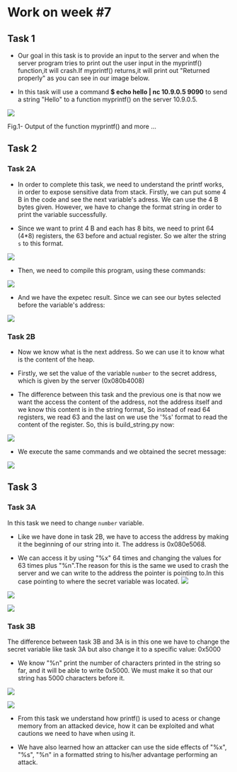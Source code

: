 # Work on week #7


## Task 1

* Our goal in this task is to provide an input to the server and when the server program tries to print out the user input in the myprintf() function,it will crash.If myprintf() returns,it will print out "Returned properly" as you can see in our image below. 

* In this task will use a command **$ echo hello | nc 10.9.0.5 9090**  to send a string "Hello" to a function myprintf() on the server 10.9.0.5.

![](https://i.imgur.com/aojyVHP.png)
 <p> 
    Fig.1- Output of the function myprintf() and more ...
</p>

## Task 2

### Task 2A

* In order to complete this task, we need to understand the printf works, in order to expose sensitive data from stack. Firstly, we can put some 4 B in the code and see the next variable's adress. We can use the 4 B bytes given. However, we have to change the format string in order to print the variable successfully.

* Since we want to print 4 B and each has 8 bits, we need to print 64 (4*8) registers, the 63 before and actual register. So we alter the string ```s``` to this format.

![](https://i.imgur.com/S9KoCkA.png)

* Then, we need to compile this program, using these commands:

![](https://i.imgur.com/CapMC8z.png)

* And we have the expetec result. Since we can see our bytes selected before the variable's address: 

![](https://i.imgur.com/k21HiCO.png)


### Task 2B

* Now we know what is the next address. So we can use it to know what is the content of the heap.

* Firstly, we set the value of the variable ```number``` to the secret address, which is given by the server (0x080b4008)

* The difference between this task and the previous one is that now we want the access the content of the address, not the address itself and we know this content is in the string format, So instead of read 64 registers, we read 63 and the last on we use the '%s' format to read the content of the register. So, this is build_string.py now:

![](https://i.imgur.com/Zjx3Oc1.png)

* We execute the same commands and we obtained the secret message:

![](https://i.imgur.com/bW0vxXF.png)


## Task 3


### Task 3A


 In this task we need to change ```number``` variable.
 
 * Like we have done in task 2B, we have to access the address by making it the beginning of our string into it. The address is 0x080e5068.
 
 * We can access it by using "%x" 64 times and changing the values for 63 times plus "%n".The reason for this is the same we used to crash the server and we can write to the address the pointer is pointing to.In this case pointing to where the secret variable was located.
![](https://i.imgur.com/maqsOPh.png)



![](https://i.imgur.com/93MIqlT.png)


![](https://i.imgur.com/YgS2aLu.png)


### Task 3B

The difference between task 3B and 3A is in this one we have to change the secret variable like task 3A but also change it to a specific value: 0x5000

* We know "%n" print the number of characters printed in the string so far, and it will be able to write 0x5000. We must make it so that our string has 5000 characters before it. 

 
![](https://i.imgur.com/BbsP66U.png)

![](https://i.imgur.com/MCGAj9i.png)

* From this task we understand how printf() is used to acess or change memory from an attacked device, how it can be exploited and what cautions we need to have when using it.

* We have also learned how an attacker can use the side effects of "%x", "%s", "%n" in a formatted string to his/her advantage performing an attack.

